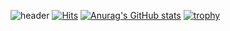 ![header](https://capsule-render.vercel.app/api?type=wave&color=auto&height=300&section=header&text=Welcome%20to%20junyeongchang&fontSize=60)
 [![Hits](https://hits.seeyoufarm.com/api/count/incr/badge.svg?url=https://github.com/junyeongchang-counter)](https://hits.seeyoufarm.com)
 [![Anurag's GitHub stats](https://github-readme-stats.vercel.app/api?username=junyeongchang)](https://github.com/junyeongchang/github-readme-stats) 
 [![trophy](https://github-profile-trophy.vercel.app/?username=junyeongchang)](https://github.com/junyeongchang/github-profile-trophy)                   